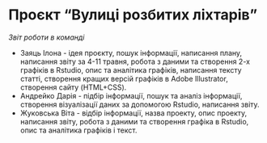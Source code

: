 # **Проєкт “Вулиці розбитих ліхтарів”** 
*Звіт роботи в команді*

* Заяць Ілона - ідея проєкту, пошук інформації, написання плану, написання звіту за 4-11 травня, робота з даними та створення 2-х графіків в Rstudio, опис та аналітика графіків, написання тексту статті, створення кращих версій графіків в Adobe Illustrator, створення сайту (HTML+CSS).
* Андрейко Дарія - підбір інформації, пошук та аналіз інформації, створення візуалізації даних за допомогою Rstudio, написання звіту.
* Жуковська Віта - відбір інформації, назва проекту,  опис проекту, написання звіту, робота з даними та створення графіка в Rstudio, опис та аналітика графіків і текст.
